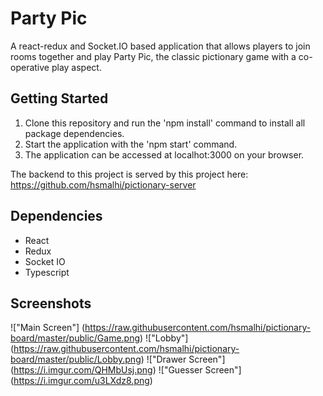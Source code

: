 # Party Pic
A react-redux and Socket.IO based application that allows players to join rooms together and play Party Pic, the classic pictionary game with a co-operative play aspect.

## Getting Started

1. Clone this repository and run the 'npm install' command to install all package dependencies.
2. Start the application with the 'npm start' command.
3. The application can be accessed at localhot:3000 on your browser.

The backend to this project is served by this project here: https://github.com/hsmalhi/pictionary-server

## Dependencies

- React
- Redux
- Socket IO
- Typescript

## Screenshots

!["Main Screen"] (https://raw.githubusercontent.com/hsmalhi/pictionary-board/master/public/Game.png)
!["Lobby"] (https://raw.githubusercontent.com/hsmalhi/pictionary-board/master/public/Lobby.png)
!["Drawer Screen"] (https://i.imgur.com/QHMbUsj.png)
!["Guesser Screen"] (https://i.imgur.com/u3LXdz8.png)
